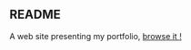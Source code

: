 ## README

A web site presenting my portfolio, [browse it !](https://corentin648.github.io/eportfolio)

